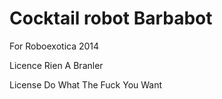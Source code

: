 Cocktail robot Barbabot
=========================

For Roboexotica 2014

Licence Rien A Branler

License Do What The Fuck You Want
